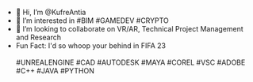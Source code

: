 - 👋 Hi, I’m @KufreAntia
- 👀 I’m interested in #BIM #GAMEDEV #CRYPTO
- 💞️ I’m looking to collaborate on VR/AR, Technical Project Management and Research
- Fun Fact: I'd so whoop your behind in FIFA 23
<br> <br> #UNREALENGINE #CAD #AUTODESK #MAYA #COREL #VSC #ADOBE #C++ #JAVA #PYTHON

<!---
KufreAntia/KufreAntia is a ✨ special ✨ repository because its `README.md` (this file) appears on your GitHub profile.
You can click the Preview link to take a look at your changes.
--->
